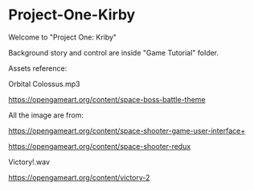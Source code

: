 # Project-One-Kirby

Welcome to "Project One: Kriby"

Background story and control are inside "Game Tutorial" folder.


Assets reference: 

Orbital Colossus.mp3

https://opengameart.org/content/space-boss-battle-theme

All the image are from:

https://opengameart.org/content/space-shooter-game-user-interface+

https://opengameart.org/content/space-shooter-redux

Victory!.wav

https://opengameart.org/content/victory-2



